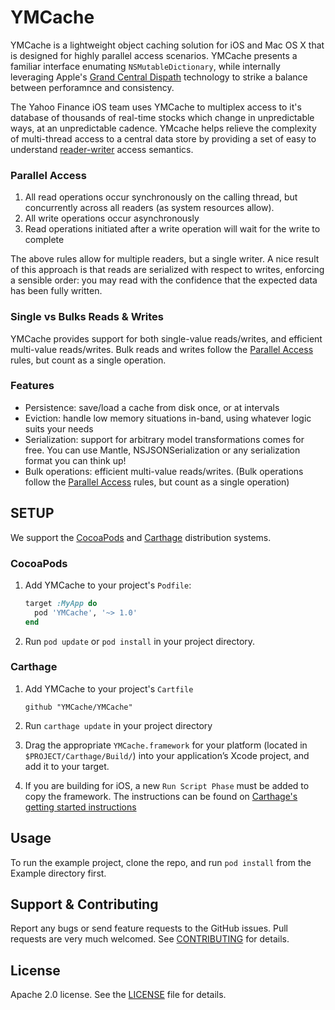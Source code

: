 # YMCache

YMCache is a lightweight object caching solution for iOS and Mac OS X that is designed for highly parallel access scenarios. YMCache presents a familiar interface enumating `NSMutableDictionary`, while internally leveraging Apple's [Grand Central Dispath](https://developer.apple.com/library/ios/documentation/Performance/Reference/GCD_libdispatch_Ref/index.html) technology to strike a balance between perforamnce and consistency.

The Yahoo Finance iOS team uses YMCache to multiplex access to it's database of thousands of real-time stocks which change in unpredictable ways, at an unpredictable cadence. YMcache helps relieve the complexity of multi-thread access to a central data store by providing a set of easy to understand [reader-writer](https://en.wikipedia.org/wiki/Readers–writer_lock) access semantics.

### Parallel Access

1. All read operations occur synchronously on the calling thread, but concurrently across all readers (as system resources allow).
2. All write operations occur asynchronously
3. Read operations initiated after a write operation will wait for the write to complete

The above rules allow for multiple readers, but a single writer. A nice result of this approach is that reads are serialized with respect to writes, enforcing a sensible order: you may read with the confidence that the expected data has been fully written.

### Single vs Bulks Reads & Writes

YMCache provides support for both single-value reads/writes, and efficient multi-value reads/writes. Bulk reads and writes follow the [Parallel Access](#ParallelAccess) rules, but count as a single operation.

### Features

- Persistence: save/load a cache from disk once, or at intervals
- Eviction: handle low memory situations in-band, using whatever logic suits your needs
- Serialization: support for arbitrary model transformations comes for free. You can use Mantle, NSJSONSerialization or any serialization format you can think up!
- Bulk operations: efficient multi-value reads/writes. (Bulk operations follow the [Parallel Access](#ParallelAccess) rules, but count as a single operation)

## SETUP

We support the [CocoaPods](http://github.com/CocoaPods/CocoaPods) and [Carthage](https://github.com/carthage/carthage) distribution systems.

### CocoaPods

1. Add YMCache to your project's `Podfile`:

	```ruby
	target :MyApp do
	  pod 'YMCache', '~> 1.0'
	end
	```

2. Run `pod update` or `pod install` in your project directory.

### Carthage

1. Add YMCache to your project's `Cartfile`

    ```
    github "YMCache/YMCache"
    ```

2. Run `carthage update` in your project directory
3. Drag the appropriate `YMCache.framework` for your platform (located in `$PROJECT/Carthage/Build/`) into your application’s Xcode project, and add it to your target.
4. If you are building for iOS, a new `Run Script Phase` must be added to copy the framework. The instructions can be found on [Carthage's getting started instructions](https://github.com/carthage/carthage#getting-started)

## Usage

To run the example project, clone the repo, and run `pod install` from the Example directory first.

## Support & Contributing

Report any bugs or send feature requests to the GitHub issues. Pull requests are very much welcomed. See [CONTRIBUTING](https://github.com/yahoo/YMCache/blob/master/CONTRIBUTING.md) for details.

## License

Apache 2.0 license. See the [LICENSE](https://github.com/yahoo/YMCache/blob/master/LICENSE) file for details.
